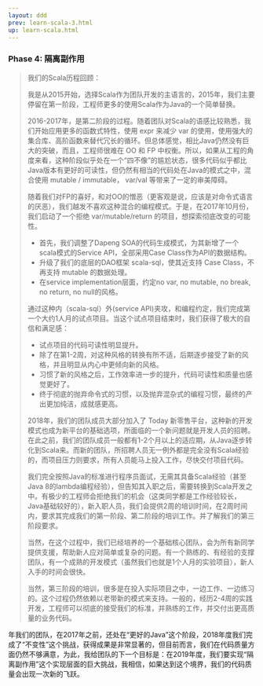 ```yaml
---
layout: ddd
prev: learn-scala-3.html
up: learn-scala.html
---
```

### Phase 4: 隔离副作用

> 我们的Scala历程回顾：
> 
> 我是从2015开始，选择Scala作为团队开发的主语言的，2015年，我们主要停留在第一阶段，工程师更多的使用Scala作为Java的一个简单替换。
> 
> 2016-2017年，是第二阶段的过程。随着团队对Scala的语感比较熟悉，我们开始应用更多的函数式特性，使用 expr 来减少 var 的使用，使用强大的集合库、高阶函数来替代冗长的循环。但总体感觉，相比Java仍然没有巨大的突破，而且，工程师很难在 OO 和 FP 中权衡。所以，如果从工程的角度来看，这种阶段似乎处在一个“四不像”的尴尬状态，很多代码似乎都比Java版本有更好的可读性，但仍然有相当的代码处在Java的模式之中，混合使用 mutable / immutable， var/val 等带来了一定的审美障碍。
> 
> 随着我们对FP的喜好，和对OO的憎恶（更客观是说，应该是对命令式语言的厌恶），我们越发不喜欢这种混合的编程模式。于是，在2017年10月份，我们启动了一个拒绝 var/mutable/return 的项目，想探索彻底改变的可能性。
> - 首先，我们调整了Dapeng SOA的代码生成模式，为其新增了一个scala模式的Service API，全部采用Case Class作为API的数据结构。
> - 升级了我们的底层的DAO框架 scala-sql，使其近支持 Case Class，不再支持 mutable 的数据处理。
> - 在service implementation层面，约定no var, no mutable, no break, no return, no null的风格。
> 
> 通过这种内（scala-sql）外(service API)夹攻，和编程约定，我们完成第一个大约1人月的试点项目。当这个试点项目结束时，我们获得了极大的自信和满足感：
> - 试点项目的代码可读性明显提升。
> - 除了在第1-2周，对这种风格的转换有所不适，后期逐步接受了新的风格，并且明显从内心中更倾向新的风格。
> - 习惯了新的风格之后，工作效率进一步的提升，代码可读性和质量也感觉更好了。
> - 终于彻底的抛弃命令式的习惯，以及抛弃混杂式的编程习惯，最终的产出更加纯洁，成就感更高。
> 
> 2018年，我们的团队成员大部分加入了 Today 新零售平台，这种新的开发模式也成为新平台的基础选项，所面临的一个新问题就是开发人员的招聘。在此之前，我们的团队成员一般都有1-2个月以上的适应期，从Java逐步转化到Scala来。而新的团队，所招聘人员无一例外都是完全没有Scala经验的，而项目压力则要求，所有人员能马上投入工作，尽快交付项目代码。
> 
> 我们完全按照Java的标准进行程序员面试，无需其具备Scala经验（甚至Java 8的lambda编程经验），但告知其入职之后，需要转换到Scala开发之中。有极少的工程师会拒绝我们的机会（这类同学都是工作经验较长，Java基础较好的），新入职人员，我们会提供2周的培训时间，在2周时间内，要求其完成我们的第一阶段、第二阶段的培训工作。并了解我们的第三阶段要求。
> 
> 当然，在这个过程中，我们已经培养的一个基础核心团队，会为所有新同学提供支援，帮助新人应对简单或复杂的问题。有一个熟练的、有经验的支撑团队，有一个成熟的开发模式（虽然我们也就是1个人月的实验项目），新人入手的时间会很快。
> 
> 当然，第三阶段的培训，很多是在投入实际项目之中，一边工作、一边练习的。这个过程仍然依赖以老带新的模式来支持。一般的，经历2-4周的实践开发，工程师可以彻底的接受我们的标准，并熟练的工作，并交付出更高质量的业务代码。

年我们的团队，在2017年之前，还处在“更好的Java”这个阶段，2018年度我们完成了“不变性”这个挑战，获得成果是非常显著的，但目前而言，我们在代码质量方面仍然不够满意，为此，我给团队的下一个目标是：在2019年度，我们要实现“隔离副作用”这个实现层面的巨大挑战，我相信，如果达到这个境界，我们的代码质量会出现一次新的飞跃。


